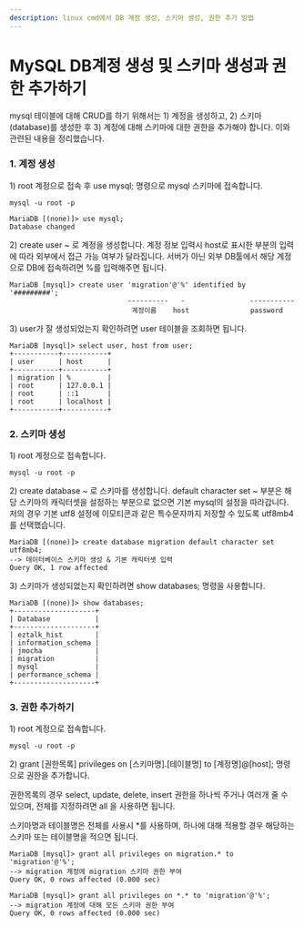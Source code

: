 ```yaml
---
description: linux cmd에서 DB 계정 생성, 스키마 생성, 권한 추가 방법
---
```


# MySQL DB계정 생성 및 스키마 생성과 권한 추가하기

mysql 테이블에 대해 CRUD를 하기 위해서는 1) 계정을 생성하고, 2) 스키마(database)를 생성한 후 3) 계정에 대해 스키마에 대한 권한을 추가해야 합니다. 이와 관련된 내용을 정리했습니다.

### 1. 계정 생성

1\) root 계정으로 접속 후 use mysql; 명령으로 mysql 스키마에 접속합니다.

```
mysql -u root -p

MariaDB [(none)]> use mysql;
Database changed
```

2\) create user \~ 로 계정을 생성합니다. 계정 정보 입력시 host로 표시한 부분의 입력에 따라 외부에서 접근 가능 여부가 달라집니다. 서버가 아닌 외부 DB툴에서 해당 계정으로 DB에 접속하려면 %를 입력해주면 됩니다.

```
MariaDB [mysql]> create user 'migration'@'%' identified by '#########';
                             ----------   -                -----------
                              계정이름    host               password
```

3\) user가 잘 생성되었는지 확인하려면 user 테이블을 조회하면 됩니다.

```
MariaDB [mysql]> select user, host from user;
+-----------+-----------+
| user      | host      |
+-----------+-----------+
| migration | %         |
| root      | 127.0.0.1 |
| root      | ::1       |
| root      | localhost |
+-----------+-----------+
```

### 2. 스키마 생성

1\) root 계정으로 접속합니다.

```
mysql -u root -p
```

2\) create database \~ 로 스키마를 생성합니다. default character set \~ 부분은 해당 스키마의 캐릭터셋을 설정하는 부분으로 없으면 기본 mysql의 설정을 따라갑니다. 저의 경우 기본 utf8 설정에 이모티콘과 같은 특수문자까지 저장할 수 있도록 utf8mb4 를 선택했습니다.

```
MariaDB [(none)]> create database migration default character set utf8mb4; 
--> 데이터베이스 스키마 생성 & 기본 캐릭터셋 입력
Query OK, 1 row affected
```

3\) 스키마가 생성되었는지 확인하려면 show databases; 명령을 사용합니다.

```
MariaDB [(none)]> show databases;
+--------------------+
| Database           |
+--------------------+
| eztalk_hist        |
| information_schema |
| jmocha             |
| migration          |
| mysql              |
| performance_schema |
+--------------------+
```

### 3. 권한 추가하기

1\) root 계정으로 접속합니다.

```
mysql -u root -p
```

2\) grant \[권한목록] privileges on \[스키마명].\[테이블명] to \[계정명]@\[host]; 명령으로 권한을 추가합니다.

권한목록의 경우 select, update, delete, insert 권한을 하나씩 주거나 여러개 줄 수 있으며, 전체를 지정하려면 all 을 사용하면 됩니다.

스키마명과 테이블명은 전체를 사용시 \*를 사용하며, 하나에 대해 적용할 경우 해당하는 스키마 또는 테이블명을 적으면 됩니다.

```
MariaDB [mysql]> grant all privileges on migration.* to 'migration'@'%';    
--> migration 계정에 migration 스키마 권한 부여
Query OK, 0 rows affected (0.000 sec)

MariaDB [mysql]> grant all privileges on *.* to 'migration'@'%';    
--> migration 계정에 대해 모든 스키마 권한 부여
Query OK, 0 rows affected (0.000 sec)
```
